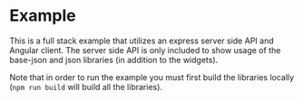 # Example

This is a full stack example that utilizes an express server side API and Angular client. The server side API is only included to show usage of the base-json and json libraries (in addition to the widgets).

Note that in order to run the example you must first build the libraries locally (`npm run build` will build all the libraries). 